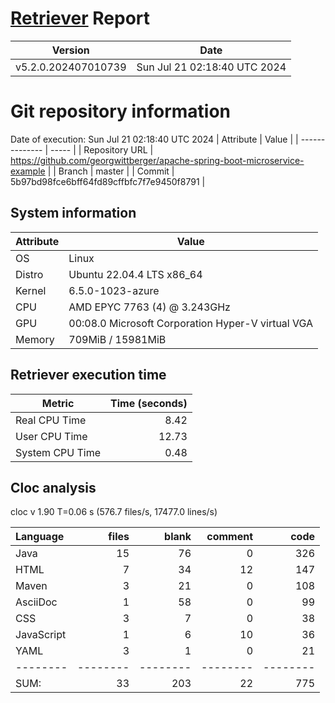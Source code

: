 # [Retriever](https://github.com/PalladioSimulator/Palladio-ReverseEngineering-Retriever) Report
| Version | Date |
| ------- | ---- |
| v5.2.0.202407010739 | Sun Jul 21 02:18:40 UTC 2024 |

# Git repository information
Date of execution: Sun Jul 21 02:18:40 UTC 2024
|    Attribute   | Value |
| -------------- | ----- |
| Repository URL | https://github.com/georgwittberger/apache-spring-boot-microservice-example |
| Branch         | master |
| Commit         | 5b97bd98fce6bff64fd89cffbfc7f7e9450f8791 |


## System information
| Attribute | Value |
| --------- | ----- |
| OS | Linux  |
| Distro | Ubuntu 22.04.4 LTS x86_64  |
| Kernel | 6.5.0-1023-azure  |
| CPU | AMD EPYC 7763 (4) @ 3.243GHz  |
| GPU | 00:08.0 Microsoft Corporation Hyper-V virtual VGA  |
| Memory | 709MiB / 15981MiB  |

## Retriever execution time
| Metric | Time (seconds) |
| --- | ---: |
| Real CPU Time | 8.42 |
| User CPU Time | 12.73 |
| System CPU Time | 0.48 |
<!--
Explainations:
- __Real CPU Time__: actual time the command has run (can be less than total time spent in user and system mode for multi-threaded processes)
- __User CPU Time__: time the command has spent running in user mode
- __System CPU Time__: time the command has spent running in system or kernel mode
-->

## Cloc analysis
cloc v 1.90  T=0.06 s (576.7 files/s, 17477.0 lines/s)

Language|files|blank|comment|code
:-------|-------:|-------:|-------:|-------:
Java|15|76|0|326
HTML|7|34|12|147
Maven|3|21|0|108
AsciiDoc|1|58|0|99
CSS|3|7|0|38
JavaScript|1|6|10|36
YAML|3|1|0|21
--------|--------|--------|--------|--------
SUM:|33|203|22|775
